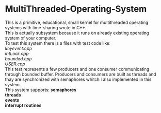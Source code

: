 # MultiThreaded-Operating-System
This is a primitive, educational, small kernel for multithreaded operating systems with time-sharing wrote in C++. <br>
This is actually subsystem because it runs on already existing operating system of your computer. <br>
To test this system there is a files with test code like: <br>
  *keyevent.cpp* <br>
  *intLock.cpp* <br>
  *bounded.cpp* <br>
  *USER.cpp* <br>
  This test represents a few producers and one consumer communicating through bounded buffer. Producers and consumers are built as threads and thay are synchronized with semaphores whitch I also implemented in this system. <br>
  This system supports:
  **semaphores** <br>
  **threads** <br>
  **events** <br>
  **interrupt routines** <br>
